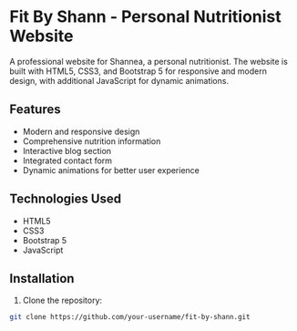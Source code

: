 # Fit By Shann - Personal Nutritionist Website

A professional website for Shannea, a personal nutritionist. The website is built with HTML5, CSS3, and Bootstrap 5 for responsive and modern design, with additional JavaScript for dynamic animations.

## Features

- Modern and responsive design
- Comprehensive nutrition information
- Interactive blog section
- Integrated contact form
- Dynamic animations for better user experience

## Technologies Used

- HTML5
- CSS3
- Bootstrap 5
- JavaScript

## Installation

1. Clone the repository:

```bash
git clone https://github.com/your-username/fit-by-shann.git
